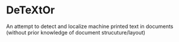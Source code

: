 # DeTeXtOr
An attempt to detect and localize machine printed text in documents (without prior knowledge of document strucuture/layout)
